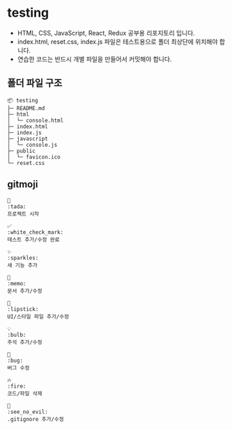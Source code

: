 # testing
- HTML, CSS, JavaScript, React, Redux 공부용 리포지토리 입니다.
- index.html, reset.css, index.js 파일은 테스트용으로 폴더 최상단에 위치해야 합니다.
- 연습한 코드는 반드시 개별 파일을 만들어서 커밋해야 합니다.

## 폴더 파일 구조
```
📦 testing
├─ README.md
├─ html
│  └─ console.html
├─ index.html
├─ index.js
├─ javascript
│  └─ console.js
├─ public
│  └─ favicon.ico
└─ reset.css
```

## gitmoji
```
🎉
:tada:
프로젝트 시작

✅
:white_check_mark:
테스트 추가/수정 완료

✨
:sparkles:
새 기능 추가

📝
:memo:
문서 추가/수정

💄
:lipstick:
UI/스타일 파일 추가/수정

💡
:bulb:
주석 추가/수정

🐛
:bug:
버그 수정

🔥
:fire:
코드/파일 삭제

🙈
:see_no_evil:
.gitignore 추가/수정
```
